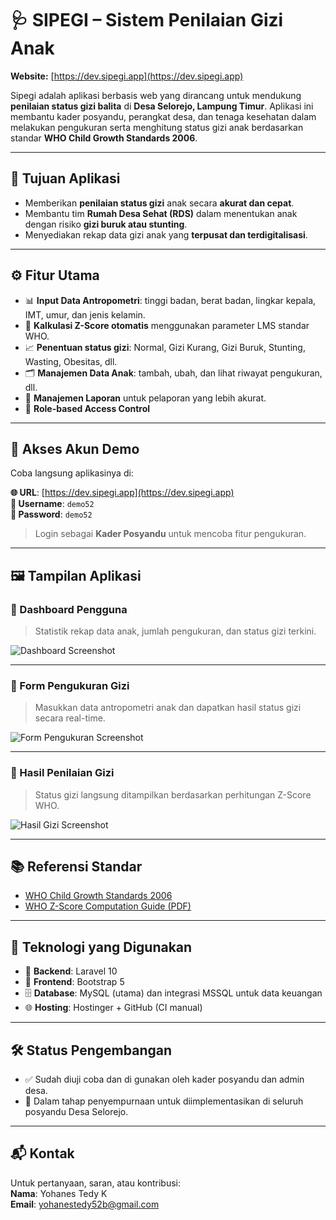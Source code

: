 # 🩺 SIPEGI – Sistem Penilaian Gizi Anak

**Website:** [https://dev.sipegi.app](https://dev.sipegi.app)

Sipegi adalah aplikasi berbasis web yang dirancang untuk mendukung **penilaian status gizi balita** di **Desa Selorejo, Lampung Timur**. Aplikasi ini membantu kader posyandu, perangkat desa, dan tenaga kesehatan dalam melakukan pengukuran serta menghitung status gizi anak berdasarkan standar **WHO Child Growth Standards 2006**.

---

## 🎯 Tujuan Aplikasi

-   Memberikan **penilaian status gizi** anak secara **akurat dan cepat**.
-   Membantu tim **Rumah Desa Sehat (RDS)** dalam menentukan anak dengan risiko **gizi buruk atau stunting**.
-   Menyediakan rekap data gizi anak yang **terpusat dan terdigitalisasi**.

---

## ⚙️ Fitur Utama

-   📊 **Input Data Antropometri**: tinggi badan, berat badan, lingkar kepala, IMT, umur, dan jenis kelamin.
-   🧮 **Kalkulasi Z-Score otomatis** menggunakan parameter LMS standar WHO.
-   📈 **Penentuan status gizi**: Normal, Gizi Kurang, Gizi Buruk, Stunting, Wasting, Obesitas, dll.
-   🗂️ **Manajemen Data Anak**: tambah, ubah, dan lihat riwayat pengukuran, dll.
-   📍 **Manajemen Laporan** untuk pelaporan yang lebih akurat.
-   👤 **Role-based Access Control**

---

## 🔑 Akses Akun Demo

Coba langsung aplikasinya di:

**🌐 URL**: [https://dev.sipegi.app](https://dev.sipegi.app)  
**👤 Username**: `demo52`  
**🔐 Password**: `demo52`

> Login sebagai **Kader Posyandu** untuk mencoba fitur pengukuran.

---

## 🖼️ Tampilan Aplikasi

### 📌 Dashboard Pengguna

> Statistik rekap data anak, jumlah pengukuran, dan status gizi terkini.

![Dashboard Screenshot](screenshots/dashboard.png)

---

### 📌 Form Pengukuran Gizi

> Masukkan data antropometri anak dan dapatkan hasil status gizi secara real-time.

![Form Pengukuran Screenshot](screenshots/form-pengukuran.png)

---

### 📌 Hasil Penilaian Gizi

> Status gizi langsung ditampilkan berdasarkan perhitungan Z-Score WHO.

![Hasil Gizi Screenshot](screenshots/hasil-gizi.png)

---

## 📚 Referensi Standar

-   [WHO Child Growth Standards 2006](https://www.who.int/tools/child-growth-standards/standards)
-   [WHO Z-Score Computation Guide (PDF)](https://cdn.who.int/media/docs/default-source/child-growth/growth-reference-5-19-years/computation.pdf)

---

## 🚀 Teknologi yang Digunakan

-   🧩 **Backend**: Laravel 10
-   🎨 **Frontend**: Bootstrap 5
-   🗄️ **Database**: MySQL (utama) dan integrasi MSSQL untuk data keuangan
-   🌐 **Hosting**: Hostinger + GitHub (CI manual)

---

## 🛠️ Status Pengembangan

-   ✅ Sudah diuji coba dan di gunakan oleh kader posyandu dan admin desa.
-   🚧 Dalam tahap penyempurnaan untuk diimplementasikan di seluruh posyandu Desa Selorejo.

---

## 📬 Kontak

Untuk pertanyaan, saran, atau kontribusi:  
**Nama**: Yohanes Tedy K  
**Email**: yohanestedy52b@gmail.com
